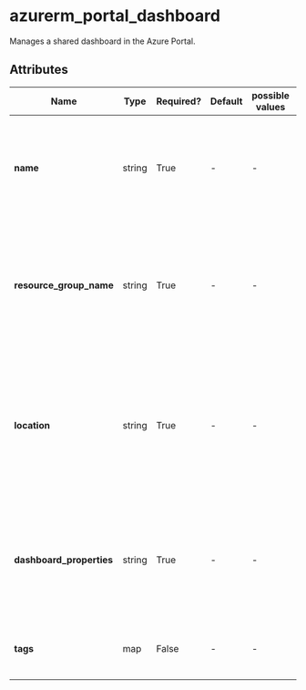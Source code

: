 # azurerm_portal_dashboard

Manages a shared dashboard in the Azure Portal.

## Attributes

| Name | Type | Required? | Default  | possible values | Description |
| ---- | ---- | --------- | -------- | ----------- | ----------- |
| **name** | string | True | -  |  -  | Specifies the name of the Shared Dashboard. Changing this forces a new resource to be created. | 
| **resource_group_name** | string | True | -  |  -  | The name of the resource group in which to create the dashboard. Changing this forces a new resource to be created. | 
| **location** | string | True | -  |  -  | Specifies the supported Azure location where the resource exists. Changing this forces a new resource to be created. | 
| **dashboard_properties** | string | True | -  |  -  | JSON data representing dashboard body. See above for details on how to obtain this from the Portal. | 
| **tags** | map | False | -  |  -  | A mapping of tags to assign to the resource. | 

